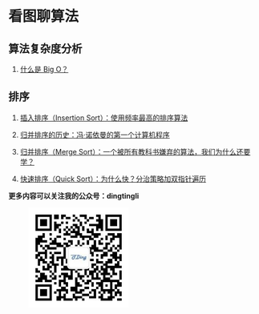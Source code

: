 # 看图聊算法

## 算法复杂度分析 

1. [什么是 Big O？](./bigo.md)

## 排序

1. [插入排序（Insertion Sort）：使用频率最高的排序算法](./Sort/Insertionsort.md)

2. [归并排序的历史：冯·诺依曼的第一个计算机程序](./Sort/mergesort%20history.md)

3. [归并排序（Merge Sort）：一个被所有教科书嫌弃的算法，我们为什么还要学？](./Sort/mergesort.md)

4. [快速排序（Quick Sort）：为什么快？分治策略加双指针遍历](./Sort/quicksort.md)

**更多内容可以关注我的公众号：dingtingli**

<figure>
    <img src="doc/illustrations/mpweixin.jpg" width="200" align="center">
</figure>